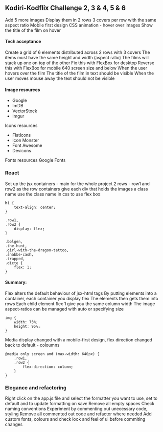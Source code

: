 
## Kodiri-Kodflix Challenge 2, 3 & 4, 5 & 6
Add 5 more images
Display them in 2 rows 
3 covers per row with the same aspect ratio
Mobile first design
CSS animation - hover over images
Show the title of the film on hover

#### Tech acceptance
Create a grid of 6 elements 
distributed across 2 rows 
with 3 covers
The items must have the same height and width (aspect ratio)
The films will stack up one on top of the other
Fix this with FlexBox for desktop
Reverse this with FlexBox for mobile 640 screen size and below
When the user hovers over the film
The title of the film in text should be visible
When the user moves mouse away the text should not be visible

#### Image resources
* Google
* ImDB
* VectorStock
* Imgur

Icons resources
* FlatIcons
* Icon Monster
* Font Awesome
* Devicons

Fonts resources
Google Fonts

### React
Set up the jsx containers - main for the whole project
2 rows - row1 and row2 as the row containers
give each div that holds the images a class name
use the class name in css to use flex box

```
h1 {
    text-align: center;
}
```

```
.row1,
.row2 {
    display: flex;
}
```
```
.bolgen,
.the-hunt,
.girl-with-the-dragon-tattoo,
.snabbe-cash,
.trapped,
.dicte {
    flex: 1;
}
```

#### Summary:
Flex alters the default behaviour of jsx-html tags
By putting elements into a container, each container you display flex
The elements then gets them into rows
Each child element flex 1 give you the same column width
The image aspect-ratios can be managed with auto or specifying size

```
img {
	width: 75%;
	height: 95%;
}
```
Media display changed with a mobile-first design, flex direction changed back to default - coloumns

```
@media only screen and (max-width: 640px) {
	.row1,
	.row2 {
		flex-direction: column;
	}
}
```



### Elegance and refactoring

Right click on the app.js file and select the formatter you want to use, set to default and to update formatting on save
Remove all empty spaces
Check naming conventions
Experiment by commenting out unecessary code, styling
Remove all commented out code and refactor where needed
Add custom fonts, colours and check look and feel of ui before commiting changes
